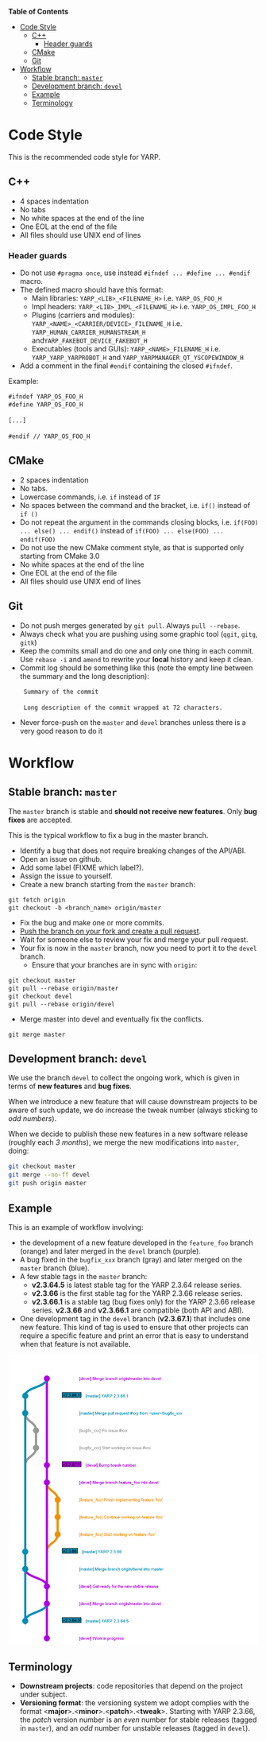 <!-- START doctoc generated TOC please keep comment here to allow auto update -->
<!-- DON'T EDIT THIS SECTION, INSTEAD RE-RUN doctoc TO UPDATE -->
**Table of Contents**

- [Code Style](#code-style)
  - [C++](#c)
    - [Header guards](#header-guards)
  - [CMake](#cmake)
  - [Git](#git)
- [Workflow](#workflow)
  - [Stable branch: `master`](#stable-branch-master)
  - [Development branch: `devel`](#development-branch-devel)
  - [Example](#example)
  - [Terminology](#terminology)

<!-- END doctoc generated TOC please keep comment here to allow auto update -->

Code Style
==========

This is the recommended code style for YARP.

## C++

* 4 spaces indentation
* No tabs
* No white spaces at the end of the line
* One EOL at the end of the file
* All files should use UNIX end of lines

### Header guards

* Do not use `#pragma once`, use instead `#ifndef ... #define ... #endif` macro.
* The defined macro should have this format:
  * Main libraries: `YARP_<LIB>_<FILENAME_H>` i.e. `YARP_OS_FOO_H`
  * Impl headers: `YARP_<LIB>_IMPL_<FILENAME_H>` i.e. `YARP_OS_IMPL_FOO_H`
  * Plugins (carriers and modules): `YARP_<NAME>_<CARRIER/DEVICE>_FILENAME_H` i.e.
    `YARP_HUMAN_CARRIER_HUMANSTREAM_H` and`YARP_FAKEBOT_DEVICE_FAKEBOT_H`
  * Executables (tools and GUIs): `YARP_<NAME>_FILENAME_H` i.e. `YARP_YARP_YARPROBOT_H`
    and `YARP_YARPMANAGER_QT_YSCOPEWINDOW_H`
* Add a comment in the final `#endif` containing the closed `#ifndef`.

Example:

```
#ifndef YARP_OS_FOO_H
#define YARP_OS_FOO_H

[...]

#endif // YARP_OS_FOO_H
```


## CMake

* 2 spaces indentation
* No tabs.
* Lowercase commands, i.e. `if` instead of `IF`
* No spaces between the command and the bracket, i.e. `if()` instead of `if ()`
* Do not repeat the argument in the commands closing blocks, i.e. `if(FOO) ... else() ... endif()` instead of `if(FOO) ... else(FOO) ... endif(FOO)`
* Do not use the new CMake comment style, as that is supported only starting from CMake 3.0
* No white spaces at the end of the line
* One EOL at the end of the file
* All files should use UNIX end of lines

## Git
 * Do not push merges generated by `git pull`. Always `pull --rebase`.
 * Always check what you are pushing using some graphic tool (`qgit`,
   `gitg`, `gitk`)
 * Keep the commits small and do one and only one thing in each commit.
   Use `rebase -i` and `amend` to rewrite your **local** history and
   keep it clean.
 * Commit log should be something like this (note the empty line between
   the summary and the long description):
   ```
    Summary of the commit

    Long description of the commit wrapped at 72 characters.
    ```
 * Never force-push on the `master` and `devel` branches unless there is
   a very good reason to do it

Workflow
========

## Stable branch: `master`

The `master` branch is stable and **should not receive new features**.
Only **bug fixes** are accepted.

This is the typical workflow to fix a bug in the master branch.

* Identify a bug that does not require breaking changes of the API/ABI.
* Open an issue on github.
* Add some label (FIXME which label?).
* Assign the issue to yourself.
* Create a new branch starting from the `master` branch:
```
git fetch origin
git checkout -b <branch_name> origin/master
```
* Fix the bug and make one or more commits.
* [Push the branch on your fork and create a pull request](https://help.github.com/categories/collaborating-on-projects-using-pull-requests/).
* Wait for someone else to review your fix and merge your pull request.
* Your fix is now in the `master` branch, now you need to port it to the `devel`
  branch.
  * Ensure that your branches are in sync with `origin`:
```
git checkout master
git pull --rebase origin/master
git checkout devel
git pull --rebase origin/devel
```
  * Merge master into devel and eventually fix the conflicts.
```
git merge master

```



## Development branch: `devel`


We use the branch `devel` to collect the ongoing work, which is given in terms
of **new features** and **bug fixes**.

When we introduce a new feature that will cause downstream projects to be aware
of such update, we do increase the tweak number (always sticking to
_odd numbers_).

When we decide to publish these new features in a new software release (roughly
each _3 months_), we merge the new modifications into `master`, doing:

```sh
git checkout master
git merge --no-ff devel
git push origin master
```



## Example

This is an example of workflow involving:
* the development of a new feature developed in the `feature_foo` branch (orange)
  and later merged in the `devel` branch (purple).
* A bug fixed in the `bugfix_xxx` branch (gray) and later merged on the `master`
  branch (blue).
* A few stable tags in the `master` branch:
  * **v2.3.64.5** is latest stable tag for the YARP 2.3.64 release series.
  * **v2.3.66** is the first stable tag for the YARP 2.3.66 release series.
  * **v2.3.66.1** is a stable tag (bug fixes only) for the YARP 2.3.66 release
    series. **v2.3.66** and **v2.3.66.1** are compatible (both API and ABI).
* One development tag in the `devel` branch (**v2.3.67.1**) that includes one new
  feature. This kind of tag is used to ensure that other projects can require a
  specific feature and print an error that is easy to understand when that
  feature is not available.

![YARP Workflow](/.github/workflow.png)


## Terminology

- **Downstream projects**: code repositories that depend on the project under
  subject.
- **Versioning format**: the versioning system we adopt complies with the format
  <**major**>.<**minor**>.<**patch**>.<**tweak**>.
  Starting with YARP 2.3.66, the _patch_ version number is an _even_ number for
  stable releases (tagged in `master`), and an _odd_ number for unstable releases
  (tagged in `devel`).
